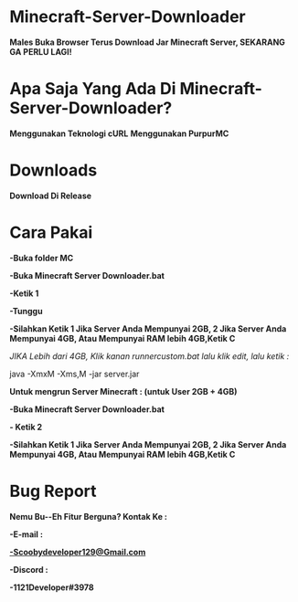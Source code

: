 # Minecraft-Server-Downloader
**Males Buka Browser Terus Download Jar Minecraft Server, SEKARANG GA PERLU LAGI!**

# Apa Saja Yang Ada Di Minecraft-Server-Downloader?

**Menggunakan Teknologi cURL**
**Menggunakan PurpurMC**

# Downloads

**Download Di Release**

# Cara Pakai

**-Buka folder MC**

**-Buka Minecraft Server Downloader.bat**

**-Ketik 1**

**-Tunggu**

**-Silahkan Ketik 1 Jika Server Anda Mempunyai 2GB, 2 Jika Server Anda Mempunyai 4GB, Atau Mempunyai RAM lebih 4GB,Ketik C**

*JIKA Lebih dari 4GB, Klik kanan runnercustom.bat lalu klik edit, lalu ketik :*

java -Xmx<ram server lu>M -Xms,<ram server lu>M -jar server.jar

**Untuk mengrun Server Minecraft : (untuk User 2GB + 4GB)**

**-Buka Minecraft Server Downloader.bat**

 
**- Ketik 2**

**-Silahkan Ketik 1 Jika Server Anda Mempunyai 2GB, 2 Jika Server Anda Mempunyai 4GB, Atau Mempunyai RAM lebih 4GB,Ketik C**
  

# Bug Report

**Nemu Bu--Eh Fitur Berguna? Kontak Ke :**

**-E-mail :**

**-Scoobydeveloper129@Gmail.com**

**-Discord :**

**-1121Developer#3978**
